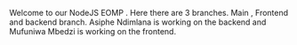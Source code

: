 Welcome to our NodeJS EOMP . Here there are 3 branches. Main , Frontend and backend branch.
Asiphe Ndimlana is working on the backend and Mufuniwa Mbedzi is working on the frontend.
